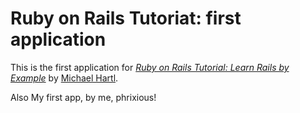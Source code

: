 # Ruby on Rails Tutoriat: first application

This is the first application for [*Ruby on Rails Tutorial: Learn Rails by Example*](http://railstutorial.org/) by [Michael Hartl](http://michaelhartl.com/).

Also My first app, by me, phrixious!
